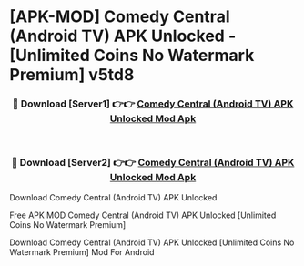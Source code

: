 # [APK-MOD] Comedy Central (Android TV) APK Unlocked - [Unlimited Coins No Watermark Premium] v5td8



<div align="center">
<h3>🔴 Download [Server1] 👉👉 <a href="https://momento.my/?title=Comedy_Central_(Android_TV)_APK_Unlocked">Comedy Central (Android TV) APK Unlocked Mod Apk</a></h3><br>

<h3>🔴 Download [Server2] 👉👉 <a href="https://momento.my/?title=Comedy_Central_(Android_TV)_APK_Unlocked">Comedy Central (Android TV) APK Unlocked Mod Apk</a></h3>
</div>



Download Comedy Central (Android TV) APK Unlocked 

Free APK MOD Comedy Central (Android TV) APK Unlocked [Unlimited Coins No Watermark Premium]

Download Comedy Central (Android TV) APK Unlocked [Unlimited Coins No Watermark Premium] Mod For Android
